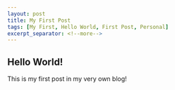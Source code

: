 ```yaml
---
layout: post
title: My First Post
tags: [My First, Hello World, First Post, Personal]
excerpt_separator: <!--more-->
---
```


## Hello World!

This is my first post in my very own blog!
